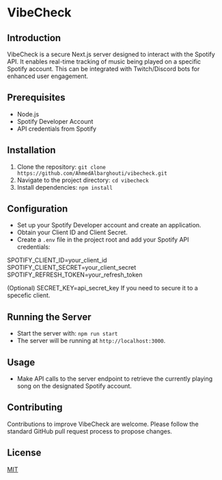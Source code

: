 # VibeCheck

## Introduction

VibeCheck is a secure Next.js server designed to interact with the Spotify API. It enables real-time tracking of music being played on a specific Spotify account. This can be integrated with Twitch/Discord bots for enhanced user engagement.

## Prerequisites

- Node.js
- Spotify Developer Account
- API credentials from Spotify

## Installation

1. Clone the repository: `git clone https://github.com/AhmedAlbarghouti/vibecheck.git`
2. Navigate to the project directory: `cd vibecheck`
3. Install dependencies: `npm install`

## Configuration

- Set up your Spotify Developer account and create an application.
- Obtain your Client ID and Client Secret.
- Create a `.env` file in the project root and add your Spotify API credentials:

SPOTIFY_CLIENT_ID=your_client_id
SPOTIFY_CLIENT_SECRET=your_client_secret
SPOTIFY_REFRESH_TOKEN=your_refresh_token

(Optional) SECRET_KEY=api_secret_key
If you need to secure it to a specefic client.

## Running the Server

- Start the server with: `npm run start`
- The server will be running at `http://localhost:3000`.

## Usage

- Make API calls to the server endpoint to retrieve the currently playing song on the designated Spotify account.

## Contributing

Contributions to improve VibeCheck are welcome. Please follow the standard GitHub pull request process to propose changes.

## License

[MIT](https://opensource.org/licenses/MIT)

